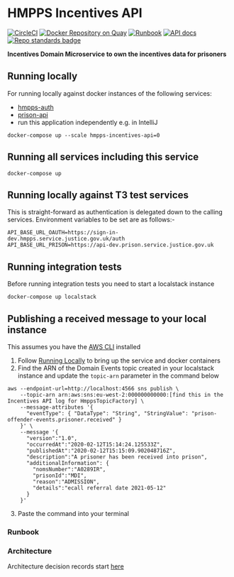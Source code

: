# HMPPS Incentives API

[![CircleCI](https://circleci.com/gh/ministryofjustice/hmpps-incentives-api/tree/main.svg?style=svg)](https://circleci.com/gh/ministryofjustice/hmpps-incentives-api)
[![Docker Repository on Quay](https://quay.io/repository/hmpps/hmpps-incentives-api/status "Docker Repository on Quay")](https://quay.io/repository/hmpps/hmpps-incentives-api)
[![Runbook](https://img.shields.io/badge/runbook-view-172B4D.svg?logo=confluence)](https://dsdmoj.atlassian.net/wiki/spaces/NOM/pages/1739325587/DPS+Runbook)
[![API docs](https://img.shields.io/badge/API_docs_-view-85EA2D.svg?logo=swagger)](https://incentives-api-dev.hmpps.service.justice.gov.uk/webjars/swagger-ui/index.html?configUrl=/v3/api-docs)
[![Repo standards badge](https://img.shields.io/badge/dynamic/json?color=blue&style=flat&logo=github&label=MoJ%20Compliant&query=%24.data%5B%3F%28%40.name%20%3D%3D%20%22hmpps-incentives-api%22%29%5D.status&url=https%3A%2F%2Foperations-engineering-reports.cloud-platform.service.justice.gov.uk%2Fgithub_repositories)](https://operations-engineering-reports.cloud-platform.service.justice.gov.uk/github_repositories#hmpps-incentives-api "Link to report")

**Incentives Domain Microservice to own the incentives data for prisoners**

## Running locally

For running locally against docker instances of the following services:
- [hmpps-auth](https://github.com/ministryofjustice/hmpps-auth)
- [prison-api](https://github.com/ministryofjustice/prison-api)
- run this application independently e.g. in IntelliJ

`docker-compose up --scale hmpps-incentives-api=0`

## Running all services including this service

`docker-compose up`

## Running locally against T3 test services

This is straight-forward as authentication is delegated down to the calling services.  Environment variables to be set are as follows:-
```
API_BASE_URL_OAUTH=https://sign-in-dev.hmpps.service.justice.gov.uk/auth
API_BASE_URL_PRISON=https://api-dev.prison.service.justice.gov.uk
```

## Running integration tests

Before running integration tests you need to start a localstack instance

`docker-compose up localstack`

## Publishing a received message to your local instance

This assumes you have the [AWS CLI](https://aws.amazon.com/cli/) installed

1. Follow [Running Locally](#running-locally) to bring up the service and docker containers
2. Find the ARN of the Domain Events topic created in your localstack instance and update the `topic-arn` parameter in the command below
```
aws --endpoint-url=http://localhost:4566 sns publish \
    --topic-arn arn:aws:sns:eu-west-2:000000000000:[find this in the Incentives API log for HmppsTopicFactory] \
    --message-attributes '{
      "eventType": { "DataType": "String", "StringValue": "prison-offender-events.prisoner.received" }
    }' \
    --message '{
      "version":"1.0",
      "occurredAt":"2020-02-12T15:14:24.125533Z",
      "publishedAt":"2020-02-12T15:15:09.902048716Z",
      "description":"A prisoner has been received into prison",
      "additionalInformation": {
        "nomsNumber":"A0289IR",
        "prisonId":"MDI",
        "reason":"ADMISSION",
        "details":"ecall referral date 2021-05-12"
      }
    }'
```
3. Paste the command into your terminal

### Runbook


### Architecture

Architecture decision records start [here](doc/architecture/decisions/0001-use-adr.md)

